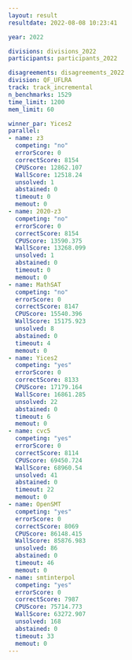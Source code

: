 ```yaml
---
layout: result
resultdate: 2022-08-08 10:23:41

year: 2022

divisions: divisions_2022
participants: participants_2022

disagreements: disagreements_2022
division: QF_UFLRA
track: track_incremental
n_benchmarks: 1529
time_limit: 1200
mem_limit: 60

winner_par: Yices2
parallel:
- name: z3
  competing: "no"
  errorScore: 0
  correctScore: 8154
  CPUScore: 12862.107
  WallScore: 12518.24
  unsolved: 1
  abstained: 0
  timeout: 0
  memout: 0
- name: 2020-z3
  competing: "no"
  errorScore: 0
  correctScore: 8154
  CPUScore: 13590.375
  WallScore: 13268.099
  unsolved: 1
  abstained: 0
  timeout: 0
  memout: 0
- name: MathSAT
  competing: "no"
  errorScore: 0
  correctScore: 8147
  CPUScore: 15540.396
  WallScore: 15175.923
  unsolved: 8
  abstained: 0
  timeout: 4
  memout: 0
- name: Yices2
  competing: "yes"
  errorScore: 0
  correctScore: 8133
  CPUScore: 17179.164
  WallScore: 16861.285
  unsolved: 22
  abstained: 0
  timeout: 6
  memout: 0
- name: cvc5
  competing: "yes"
  errorScore: 0
  correctScore: 8114
  CPUScore: 69450.724
  WallScore: 68960.54
  unsolved: 41
  abstained: 0
  timeout: 22
  memout: 0
- name: OpenSMT
  competing: "yes"
  errorScore: 0
  correctScore: 8069
  CPUScore: 86148.415
  WallScore: 85876.983
  unsolved: 86
  abstained: 0
  timeout: 46
  memout: 0
- name: smtinterpol
  competing: "yes"
  errorScore: 0
  correctScore: 7987
  CPUScore: 75714.773
  WallScore: 63272.907
  unsolved: 168
  abstained: 0
  timeout: 33
  memout: 0
---
```

